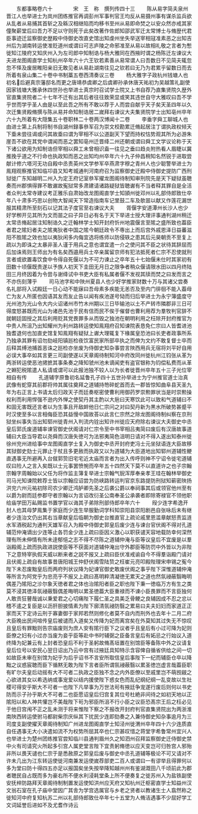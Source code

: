 <!-- { "loadSidebar": true } -->
　　东都事略卷六十　　　　宋　王　称　撰列传四十三
　　陈从易字简夫泉州晋江人也举进士为岚州团练推官再调彭州军事判官王均反从易摄州事有谋杀监兵欲从乱者从易捕其首斩之及緜汉相继陷而均移书至州从易即命焚之以安众然亦戒其家僮聚薪堂后曰吾力不足以守则死于此矣改著作佐郎知邵武军迁太常博士与脩歴代君臣事迹迁监察御史歴殿中侍御史改直史馆出知虔州坐失举送宰相冦准素恶之出知吉州后为湖南转运使准贬道州或谓曰可志庐陵之命邪准至从易以故相礼敬之言者为慙徙知江陵府又知庆州入为左司郎中知制诰与杨大雅同在西掖时谓之杨陈迁左谏议大夫进龙图阁直学士知杭州卒年六十六王钦若素善从易常谓人曰吾数日不见简夫辄忽忽不怿及废居睢阳亲旧无敢见者从易赴湖南往见之钦若曰无乃为君累乎留数日而去所着有泉山集二十卷中书制藁五卷西清奏议三卷
　　杨大雅字子政杭州钱塘人也初名后避真宗藩邸名而更之唐靖恭虞卿之后虞卿孙承休唐天祐初为吴越策礼副使因家钱塘大雅承休四世孙也举进士真宗时召试学士院又上书自荐乃直集贤院久歴外官直集贤院者二十七年不迁有出其后者往往致荣显或笑其违世自守大雅叹曰吾不学乎世而学乎圣人由是以至此吾之所有不敢以荐于人而尝自献乎天子矣天圣四年以久次迁集贤殿脩撰与陈从易并命知制诰居二嵗拜右谏议大夫集贤院学士出知亳州卒年六十九所着有大隠集五十卷职林二十卷两汉博闻十二卷
　　李垂字舜工聊城人也由进士第上兵制将制书自湖州録事叅军召为崇文校勘累迁脩起居注丁谓执政权倾天下埀未尝往谒或问其故埀曰谓为宰相不以公道副天下望而持权怙势观其所为必游朱崖吾不欲在其党中谓闻而恶之罢知亳州迁晋绛二州还朝或谓曰舜工文学议论称于天下诸公欲用为知制诰但宰相以舜工未曾相识盍一往见之垂曰趋炎附热看人眉睫以冀推挽乎道之不行命也执政知而恶之出知均州卒年六十九子仲昌稍知名然锐于进取尝献计修六塔河无功自殿中丞责英州文学参军卒燕肃字穆之青州人也少聪警举进士为鳯翔观察推官知临卭县又知考城通判河南府召为监察御史迁殿中侍御史提防广西刑狱徙广东知越明二州入为定王府记室叅军擢龙图阁待制知审刑院先是天下疑狱虽聴奏而州郡惧得罪不敢谳故寃狱常多肃建请诸路疑狱皆聴谳有不当者释其罪自是全活者众判太常寺建议考正雅乐自肃始改龙图阁直学士知頴州徙邓州以礼部侍郎致仕卒年八十肃多巧思以创物大智闻天下常造指南车记里鼓二车及欹噐以献又作莲花漏世服其精肃所至刻石以记其法子度官至右谏议大夫
　　胥偃字安道潭州长沙人也少好学栁开见其所为文而噐之曰子异日必有名于天下举进士授大理评事通判湖州稍迁太常丞脩起居注知制诰久之迁翰林学士知开封府忻州地震偃言至隂之盛所致也葢臣者君之隂妇者夫之隂夷狄者中国之隂今朝廷政令不専出上而后宫外戚恩泽日益蕃滋阳不胜隂之效也加以夷狄闲多内侮宜选将练师以防侵轶之患其后元昊朝贡不至复上疏以为即诛之太暴非圣人谨于用兵之意也谓宜遣一介之使问其不臣之状待其辞屈而后加诛焉则王师出为有名矣西邉用兵士卒亲属留京师有犯法抵死者仁宗不忍使就刑言者或欲置毒饮食中令得自死偃以为不可力谏止之卒年五十七始偃未仕时其家初有田数十顷偃既贵遂以予族人初天下圭田无月日之限争者稍众偃请限水田以四月终陆田三月终因着为令尝与谢绛试中书吏大臣有私属者偃不发视其牍而焚之曰发而言之不亦伤刻薄乎
　　司马池字和中陜州夏县人也少好学推家财数十万与其诸父尝奏名礼部将入试殿廷一日心动不能寐曰吾母素多疾能无恙否及至内门徘徊不能入葢母亡为友人所匿也因语其友而友止告以闻有疾池遂号恸而归后举进士为永宁簿盛度守光州池为光山令大内火诏诸州市竹木州期以三日毕输池以土不产转市隣郡非三日可得度怒甚既而光山为诸邑先池于民有信而民不俟于催督也曹利用荐为羣牧判官辞不就朝廷固授之其后利用贬其党畏罪多从而毁之独池在朝明利用之枉除开封府推官为中贵人所沮乃出知耀州为利州路转运使知鳯翔府召知谏院表恳免仁宗曰人皆耆进池独耆退何也加直史馆复知鳯翔有疑狱上谳大理辄复下椽属皇恐池曰长吏者政事所系乃独承其罪有诏勿劾岐阳镇廵检夜饮富民家所部卒执之而俾为文约不敢复督士卒而后释其缚池捕首恶诛之廵检亦坐废为侍御史知杂事尝言陜西用兵无宿将刘平好自用必误大事卒如其言更三司副使遂以天章阁待制知河中府改同州徙杭州江钧张从革为两浙转运使恶池捃摭其事条奏之降知虢州池未谪闻吏有盗官银称为钧偿私费而从革之婣犯税隂遣人私请或谓可以此报池独不较人以为长者徙晋州卒年五十三子光位宰相自有传
　　孔道辅字原鲁初名延鲁孔子四十五世孙举进士为宁州推官道士治真武像有蛇穿其前郡将帅其属往奠拜之道辅持笏碎蛇首而去一郡皆惊知曲阜县天圣九年为右正言上书请太后归政天子而廷奏枢密使曹利用御药罗崇勲罪状当是时崇勲操权利而利用悍强不逊内外惮之使契丹其主酌以大巵曰天寒饮此可以致和气道辅曰不和固无害既还言者以为生事且开敌衅他日仁宗问之对曰契丹新为黒水所破势甚蹙平时汉使至多以言相侮臣恐其益慢中国故荅以此言仁宗然之除龙图阁待制纠察在京刑狱坐纠事失当出知郓州徙青州入判流内铨出知许州徙应天府除右谏议大夫御史中丞皇后郭氏废道辅率谏官御史伏阁请对仁宗令至中书宰相吕夷简曰废后有汉唐故事道辅曰大臣当导君以尧舜而汉唐失徳可为法邪夷简色沮明日请对不得入遂出知泰州徙徐州兖州进给事中龙图阁直学士复入为御史中丞开封府吏冯士元坐狱语连大臣故移其狱御史劾士元罪止于杖且多更赦而执政又以为道辅为大臣道地出知郓州道辅性鲠直遇事无所避再入台僦郭贽旧宅宅近太庙而言者为出入传呼则神不宁诏令徙宅道辅叹曰险人之言入矣既以士元事罢愤惋而卒年五十四然天下莫不以直道许之也子宗翰宗翰字周翰始以父任为将作监主簿复举进士宗翰气貎浑厚奉亲孝王珪在翰林举御史司马光知谏院敕荐士皆以宗翰应诏尝为防峡路转运判官京东路提防刑狱知蕲密陜扬洪兖六州元祐初除司农少卿迁鸿胪卿先圣之后袭公爵以奉祠事其后或领官他州至有以爵为尉而廷参郡守者宗翰以为言诏改衍圣公南奉圣公承袭者即除寄禄官不领他职给庙学田万畆赐监书置学官以诲其子弟除刑部侍郎卒年六十
　　叚少连字希逸开封人也其母梦鳯集于家庭而少连生举服勤词学科知崇阳县崇阳剧邑自张咏后未有继者少连治文仍出其右当章献皇后临朝为御史台推直官上疏论戚里恩滥章献怒责监涟水军酒税起为通判天雄军召入为殿中侍御史郭皇后废少连与谏台官伏阁不得对孔道辅范仲淹谪出少连等止各罚金少连上疏曰臣因义激心以职获谴天容地载防幸何深然理有所未伸情有所未逹郁悒之志不得不尽陈之道辅仲淹与臣等议皇后不宜废是以羣诣殿阁上疏而执政进説使臣等不获面对道辅仲淹出守外郡臣等防罚中外皆以为非陛下之意特宰执假天威以断来者之説不报又上疏曰臣伏准戒谕自今不得羣诣殿门请对且伏阁上疏自有故事昔唐阳城王仲舒伏阁雪陆贽之枉崔元亮叩殿陛理宋申锡之寃今陛下未忍废黜皇后而两府列状议降为妃谏官御史敢废伏阁之事乎陛下深惟道辅仲淹等所言为阿党乎为忠亮乎不报又上疏曰髙明粹清凝徳无累天之道也然氛祲蔽翳晦明偶差乃隂阳之沴尔象天徳者君之体也治隂阳者臣之职也陛下秉一徳临万方有生之类莫不浸其徳泽氛祲蔽翳偶差晦明以累圣徳葢大臣重禄而不谏小臣畏罪而不言臣独何人敢贡狂瞽哉诚以秉爱君之心切痛陛下履仁圣之具美乏骨鲠之良辅因成不忍之忿以稽不逺之复臣是以沥肝胆披情素为陛下廓清氛祲防翳之累易曰夫夫妇妇而家道正正家而天下定诗云刑于寡妻御于家邦若然则修化者莫不自内而刑外也去年十二月二府大臣晚出民间喧传皇后被谴而入道矣又传降为妃而离宫矣在外莫知其过失无不惊叹且皇后有罪黜则告宗庙废则为庶人安有隂行臣下之议者乎且皇后有小过可降为妃则臣僚之妇有小过亦当废为妾乎臣等赴中书时辅弼之臣备言皇后有妬忌之行始议入道终降为妃兼云有上封者恐皇后不利于圣躬故脩髙垣置在别馆臣等备陈中外之议请复皇后位号以安民心翌日诏出乃云中宫有过掖廷具知特示含容俾自循省供给之间一切如故臣未审在别馆为妃乎为后乎诏书不言安所取信皇后事陛下一纪而辅臣仓卒以降黜之议惑宸聴而臣下循黙无敢为陛下言者臣所谓氛祲蔽翳以累圣徳岂虚言哉葢臣职有旷尔夫皇后动摇有大不可者二执政之臣独不念之内外臣僚以至戚里岂不萌觊觎之心欲进其女以希选纳或事宠爱以结内援使陛下惑女色而乱纪纲纪纲一乱变故以生社稷可得安乎斯大不可者一也陛下凡举事为万世法茍有掖廷争宠遂行废后则何以书史防而示子孙乎斯大不可者二也臣愿诏皇后归宫复其位号杜絶非间待之如初天地以正隂阳以和人神共懽岂不美哉陛下茍为邪臣所沮不行小臣之议臣恐髙宗王后之枉必见于他日宫闱不正之乱未测于将来惟陛下察之不报改开封府判官直集贤院出为两浙淮南陜西转运使驸马都尉柴宗庆纵其下扰民少连即劾奏之入兼侍御史知杂事逾月为三司度支副使擢天章阁待制知广州进龙图阁直学士知泾州徙渭州卒年四十六少连质直自任遇事无大小决遣如流不为权势所屈其卒也仁宗甚叹惜之蒋堂字希鲁常州宜兴人也举进士为楚州团练推官尝知临川县通判眉州久之知泗州召拜监察御史迁侍御史禁中火有司请究火所起多引宫人属吏堂言陛下宜责躬脩徳以应天变岂可归咎宫人邪殆非所以畏天谴也仁宗于是悉赦原之郭皇后废与御史中丞孔道辅等极论不可又请对不许未几出为江东转运使徙河南兼发运使嵗荐部吏二百人或谓曰一有谬举且得罪何以多为堂曰防十得四五亦足以报国矣坐失按举降知越州州有鉴湖溉田八千顷前此为郡者聴民自占既而多为豪右所不便水利浸耗堂条上所不便奏复之徙苏州入为盐铁副使安抚梓防路拜天章阁待制制置发运使知洪州应天府又知杭州迁枢密直学士知益州汉文翁石室在孔子庙中堂因广其舎为学宫选属官与乡老之贤者以教诸生士人翕然称之徙知河中府复知杭苏二州以礼部侍郎致仕卒年七十五堂为人脩洁遇事不少屈好学工文词延誉后进如不及尤耆作诗云
